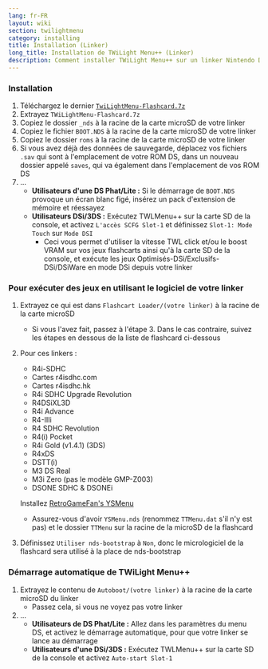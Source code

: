 ```yaml
---
lang: fr-FR
layout: wiki
section: twilightmenu
category: installing
title: Installation (Linker)
long_title: Installation de TWiLight Menu++ (Linker)
description: Comment installer TWiLight Menu++ sur un linker Nintendo DS
---
```


### Installation
1. Téléchargez le dernier [`TwiLightMenu-Flashcard.7z`](https://github.com/DS-Homebrew/TWiLightMenu/releases/latest/download/TWiLightMenu-Flashcard.7z)
1. Extrayez `TWiLightMenu-Flashcard.7z`
1. Copiez le dossier `_nds` à la racine de la carte microSD de votre linker
1. Copiez le fichier `BOOT.NDS` à la racine de la carte microSD de votre linker
1. Copiez le dossier `roms` à la racine de la carte microSD de votre linker
1. Si vous avez déjà des données de sauvegarde, déplacez vos fichiers `.sav` qui sont à l'emplacement de votre ROM DS, dans un nouveau dossier appelé `saves`, qui va également dans l'emplacement de vos ROM DS
1. ...
   - **Utilisateurs d'une DS Phat/Lite :** Si le démarrage de `BOOT.NDS` provoque un écran blanc figé, insérez un pack d'extension de mémoire et réessayez
   - **Utilisateurs DSi/3DS :** Exécutez TWLMenu++ sur la carte SD de la console, et activez `L'accès SCFG Slot-1` et définissez `Slot-1: Mode Touch` sur `Mode DSI`
      - Ceci vous permet d'utiliser la vitesse TWL click et/ou le boost VRAM sur vos jeux flashcarts ainsi qu'à la carte SD de la console, et exécute les jeux Optimisés-DSi/Exclusifs-DSi/DSiWare en mode DSi depuis votre linker

### Pour exécuter des jeux en utilisant le logiciel de votre linker
1. Extrayez ce qui est dans `Flashcart Loader/(votre linker)` à la racine de la carte microSD
   - Si vous l'avez fait, passez à l'étape 3. Dans le cas contraire, suivez les étapes en dessous de la liste de flashcard ci-dessous

1. Pour ces linkers :
   - R4i-SDHC
   - Cartes r4isdhc.com
   - Cartes r4isdhc.hk
   - R4i SDHC Upgrade Revolution
   - R4DSiXL3D
   - R4i Advance
   - R4-IIIi
   - R4 SDHC Revolution
   - R4(i) Pocket
   - R4i Gold (v1.4.1) (3DS)
   - R4xDS
   - DSTT(i)
   - M3 DS Real
   - M3i Zero (pas le modèle GMP-Z003)
   - DSONE SDHC & DSONEi

   Installez [RetroGameFan's YSMenu](https://gbatemp.net/threads/retrogamefan-updates-releases.267243/)
      - Assurez-vous d'avoir `YSMenu.nds` (renommez `TTMenu.dat` s'il n'y est pas) et le dossier `TTMenu` sur la racine de la microSD de la flashcard
1. Définissez `Utiliser nds-bootstrap` à `Non`, donc le micrologiciel de la flashcard sera utilisé à la place de nds-bootstrap

### Démarrage automatique de TWiLight Menu++
1. Extrayez le contenu de `Autoboot/(votre linker)` à la racine de la carte microSD du linker
   - Passez cela, si vous ne voyez pas votre linker
1. ...
   - **Utilisateurs de DS Phat/Lite :** Allez dans les paramètres du menu DS, et activez le démarrage automatique, pour que votre linker se lance au démarrage
   - **Utilisateurs d'une DSi/3DS :** Exécutez TWLMenu++ sur la carte SD de la console et activez `Auto-start Slot-1`
